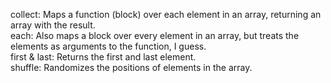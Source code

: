 collect: Maps a function (block) over each element in an array, returning an array with the result.  
each: Also maps a block over every element in an array, but treats the elements as arguments to the function, I guess.  
first & last: Returns the first and last element.  
shuffle: Randomizes the positions of elements in the array.
